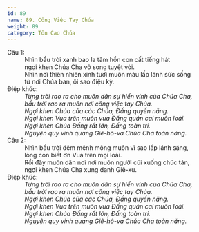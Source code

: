 ```yaml
---
id: 89
name: 89. Công Việc Tay Chúa
weight: 89
category: Tôn Cao Chúa
---
```

<dl><dt>Câu 1:</dt><dd data-verse="1">Nhìn bầu trời xanh bao la tâm hồn con cất tiếng hát <br/>ngợi khen Chúa Cha vô song tuyệt vời. <br/>Nhìn nơi thiên nhiên xinh tươi muôn màu lấp lánh sức sống <br/>từ nơi Chúa ban, ôi sao điệu kỳ. </dd><dt>Điệp khúc:</dt><dd data-chorus="1"><em>Từng trời rao ra cho muôn dân sự hiển vinh của Chúa Cha, <br/>bầu trời rao ra muôn nơi công việc tay Chúa. <br/>Ngợi khen Chúa của các Chúa, Đấng quyền năng. <br/>Ngợi khen Vua trên muôn vua Đấng quản cai muôn loài. <br/>Ngợi khen Chúa Đấng rất lớn, Đấng toàn tri. <br/>Nguyện quy vinh quang Giê-hô-va Chúa Cha toàn năng. </em></dd><dt>Câu 2:</dt><dd data-verse="2">Nhìn bầu trời đêm mênh mông muôn vì sao lấp lánh sáng, <br/>lòng con biết ơn Vua trên mọi loài. <br/>Rồi đây muôn dân nơi nơi muôn người cúi xuống chúc tán, <br/>ngợi khen Chúa Cha xưng danh Giê-xu. </dd><dt>Điệp khúc:</dt><dd data-chorus="1"><em>Từng trời rao ra cho muôn dân sự hiển vinh của Chúa Cha, <br/>bầu trời rao ra muôn nơi công việc tay Chúa. <br/>Ngợi khen Chúa của các Chúa, Đấng quyền năng. <br/>Ngợi khen Vua trên muôn vua Đấng quản cai muôn loài. <br/>Ngợi khen Chúa Đấng rất lớn, Đấng toàn tri. <br/>Nguyện quy vinh quang Giê-hô-va Chúa Cha toàn năng. </em></dd></dl>
